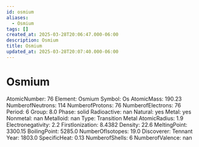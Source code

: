 ```yaml
---
id: osmium
aliases:
  - Osmium
tags: []
created_at: 2025-03-28T20:06:47.000-06:00
description: Osmium
title: Osmium
updated_at: 2025-03-28T20:07:40.000-06:00
---
```


# Osmium
AtomicNumber: 76
Element: Osmium
Symbol: Os
AtomicMass: 190.23
NumberofNeutrons: 114
NumberofProtons: 76
NumberofElectrons: 76
Period: 6
Group: 8.0
Phase: solid
Radioactive: nan
Natural: yes
Metal: yes
Nonmetal: nan
Metalloid: nan
Type: Transition Metal
AtomicRadius: 1.9
Electronegativity: 2.2
FirstIonization: 8.4382
Density: 22.6
MeltingPoint: 3300.15
BoilingPoint: 5285.0
NumberOfIsotopes: 19.0
Discoverer: Tennant
Year: 1803.0
SpecificHeat: 0.13
NumberofShells: 6
NumberofValence: nan
